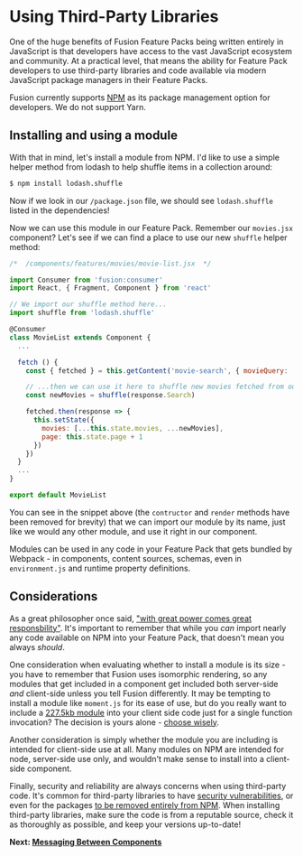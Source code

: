 # Using Third-Party Libraries

One of the huge benefits of Fusion Feature Packs being written entirely in JavaScript is that developers have access to the vast JavaScript ecosystem and community. At a practical level, that means the ability for Feature Pack developers to use third-party libraries and code available via modern JavaScript package managers in their Feature Packs.

Fusion currently supports [NPM](https://www.npmjs.com/) as its package management option for developers. We do not support Yarn.

## Installing and using a module

With that in mind, let's install a module from NPM. I'd like to use a simple helper method from lodash to help shuffle items in a collection around:

```bash
$ npm install lodash.shuffle
```

Now if we look in our `/package.json` file, we should see `lodash.shuffle` listed in the dependencies!

Now we can use this module in our Feature Pack. Remember our `movies.jsx` component? Let's see if we can find a place to use our new `shuffle` helper method:

```jsx
/*  /components/features/movies/movie-list.jsx  */

import Consumer from 'fusion:consumer'
import React, { Fragment, Component } from 'react'

// We import our shuffle method here...
import shuffle from 'lodash.shuffle'

@Consumer
class MovieList extends Component {
  ...

  fetch () {
    const { fetched } = this.getContent('movie-search', { movieQuery: 'Jurassic', page: this.state.page }, '{ totalResults Search { Title Year Poster } }')

    // ...then we can use it here to shuffle new movies fetched from our content source!
    const newMovies = shuffle(response.Search)

    fetched.then(response => {
      this.setState({
        movies: [...this.state.movies, ...newMovies],
        page: this.state.page + 1
      })
    })
  }
  ...
}

export default MovieList
```

You can see in the snippet above (the `contructor` and `render` methods have been removed for brevity) that we can import our module by its name, just like we would any other module, and use it right in our component.

Modules can be used in any code in your Feature Pack that gets bundled by Webpack - in components, content sources, schemas, even in `environment.js` and runtime property definitions.

## Considerations

As a great philosopher once said, ["with great power comes great responsbility"](https://www.youtube.com/watch?v=b23wrRfy7SM). It's important to remember that while you *can* import nearly any code available on NPM into your Feature Pack, that doesn't mean you always *should*.

One consideration when evaluating whether to install a module is its size - you have to remember that Fusion uses isomorphic rendering, so any modules that get included in a component get included both server-side *and* client-side unless you tell Fusion differently. It may be tempting to install a module like `moment.js` for its ease of use, but do you really want to include a [227.5kb module](https://bundlephobia.com/result?p=moment@2.22.2) into your client side code just for a single function invocation? The decision is yours alone - [choose wisely](https://www.youtube.com/watch?v=oF2UrYSDb3k).

Another consideration is simply whether the module you are including is intended for client-side use at all. Many modules on NPM are intended for node, server-side use only, and wouldn't make sense to install into a client-side component.

Finally, security and reliability are always concerns when using third-party code. It's common for third-party libraries to have [security vulnerabilities](https://snyk.io/vuln), or even for the packages [to be removed entirely from NPM](https://github.com/stevemao/left-pad/issues/4). When installing third-party libraries, make sure the code is from a reputable source, check it as thoroughly as possible, and keep your versions up-to-date!

 **Next: [Messaging Between Components](./messaging-between-components.md)**
